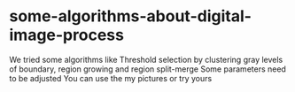 # some-algorithms-about-digital-image-process
We tried some algorithms like Threshold selection by clustering gray levels of boundary, region growing and region split-merge
Some parameters need to be adjusted
You can use the my pictures or try yours
